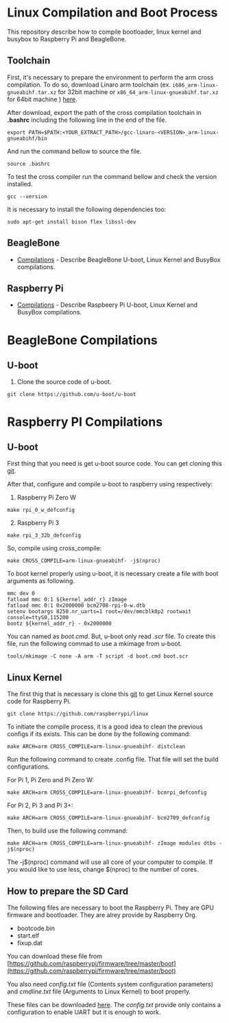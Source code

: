 # Linux Compilation and Boot Process
This repository describe how to compile bootloader, linux kernel and busybox to Raspberry Pi and BeagleBone.

## Toolchain
First, it's necessary to prepare the environment to perform the arm cross compilation. To do so, download Linaro arm toolchain (ex. ``i686_arm-linux-gnueabihf.tar.xz`` for 32bit machine or ``x86_64_arm-linux-gnueabihf.tar.xz`` for 64bit machine ) [here](https://releases.linaro.org/components/toolchain/binaries/latest-7/arm-linux-gnueabihf/).

After download, export the path of the cross compilation toolchain in **.bashrc** including the following line in the end of the file.
```
export PATH=$PATH:<YOUR_EXTRACT_PATH>/gcc-linaro-<VERSION>_arm-linux-gnueabihf/bin
```
And run the command bellow to source the file.
```
source .bashrc
```

To test the cross compiler run the command bellow and check the version installed.
```
gcc --version
```
It is necessary to install the following dependencies too:
```
sudo apt-get install bison flex libssl-dev
```



## BeagleBone
- [Compilations](#beaglebone-compilations) - Describe BeagleBone U-boot, Linux Kernel and BusyBox compilations.

## Raspberry Pi
- [Compilations](#raspberry-pi-compilations) - Describe Raspbeery Pi U-boot, Linux Kernel and BusyBox compilations.

# BeagleBone Compilations

## U-boot
1. Clone the source code of u-boot.
```
git clone https://github.com/u-boot/u-boot
```

# Raspberry PI Compilations

## U-boot
First thing that you need is get u-boot source code. You can get cloning this [git](https://github.com/u-boot/u-boot).

After that, configure and compile u-boot to raspberry using respectively:

1. Raspberry Pi Zero W
```
make rpi_0_w_defconfig
```
2. Raspberry Pi 3
```
make rpi_3_32b_defconfig
```
So, compile using cross_compile:
```
make CROSS_COMPILE=arm-linux-gnueabihf- -j$(nproc)
```

To boot kernel properly using u-boot, it is necessary create a file with boot arguments as following.
```
mmc dev 0
fatload mmc 0:1 ${kernel_addr_r} zImage
fatload mmc 0:1 0x2000000 bcm2708-rpi-0-w.dtb
setenv bootargs 8250.nr_uarts=1 root=/dev/mmcblk0p2 rootwait console=ttyS0,115200
bootz ${kernel_addr_r} - 0x2000000
```
You can named as *boot.cmd*. But, u-boot only read *.scr* file. To create this file, run the following commad to use a mkimage from u-boot.
```
tools/mkimage -C none -A arm -T script -d boot.cmd boot.scr
```

## Linux Kernel
The first thig that is necessary is clone this [git](https://github.com/raspberrypi/linux) to get Linux Kernel source code for Raspberry Pi.
```
git clone https://github.com/raspberrypi/linux
```

To initiate the compile process, it is a good idea to clean the previous configs if its exists. This can be done by the following command:
```
make ARCH=arm CROSS_COMPILE=arm-linux-gnueabihf- distclean
```

Run the following command to create .config file. That file will set the build configurations.

For Pi 1, Pi Zero and Pi Zero W:
```
make ARCH=arm CROSS_COMPILE=arm-linux-gnueabihf- bcmrpi_defconfig
```

For Pi 2, Pi 3 and Pi 3+:
```
make ARCH=arm CROSS_COMPILE=arm-linux-gnueabihf- bcm2709_defconfig
```

Then, to build use the following command:
```
make ARCH=arm CROSS_COMPILE=arm-linux-gnueabihf- zImage modules dtbs -j$(nproc)
```
The -j$(nproc) command will use all core of your computer to compile. If you would like to use less, change $(nproc) to the number of cores.

## How to prepare the SD Card
The following files are necessary to boot the Raspberry Pi. They are GPU firmware and bootloader. They are alrey provide by Raspberry Org.
* bootcode.bin
* start.elf
* fixup.dat

You can download these file from [https://github.com/raspberrypi/firmware/tree/master/boot](https://github.com/raspberrypi/firmware/tree/master/boot)

You also need *config.txt* file (Contents system configuration parameters) and *cmdline.txt* file (Arguments to Linux Kernel) to boot properly.

These files can be downloaded [here](https://github.com/thalestas/boot-and-compile-process/tree/master/raspberry). The *config.txt* provide only contains a configuration to enable UART but it is enough to work.
